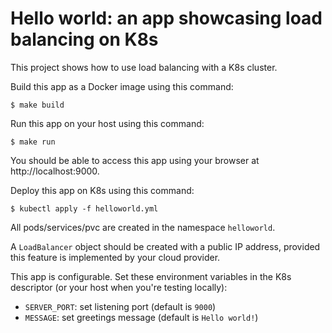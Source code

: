 # Hello world: an app showcasing load balancing on K8s

This project shows how to use load balancing with a K8s cluster.

Build this app as a Docker image using this command:
```shell
$ make build
```

Run this app on your host using this command:
```shell
$ make run
```

You should be able to access this app using your browser at
http://localhost:9000.

Deploy this app on K8s using this command:
```shell
$ kubectl apply -f helloworld.yml
```

All pods/services/pvc are created in the namespace `helloworld`.

A `LoadBalancer` object should be created with a public IP address, provided
this feature is implemented by your cloud provider.

This app is configurable. Set these environment variables in the K8s
descriptor (or your host when you're testing locally):

 - `SERVER_PORT`: set listening port (default is `9000`)
 - `MESSAGE`: set greetings message (default is `Hello world!`)
